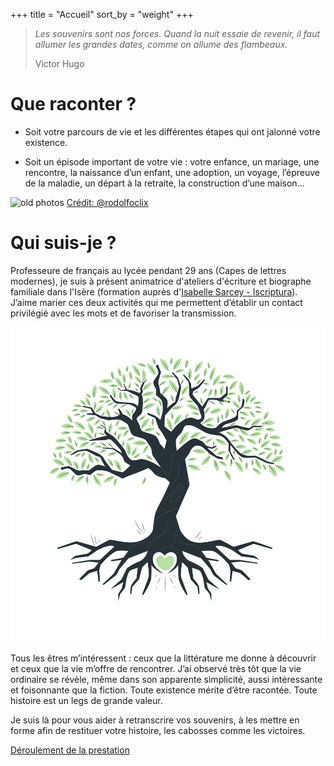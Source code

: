 +++
title = "Accueil"
sort_by = "weight"
+++

<div class="frontpage-blockquote">

> *Les souvenirs sont nos forces. Quand la nuit essaie de revenir, il faut allumer les grandes dates, comme on allume des flambeaux.*
> <div class="blockquote-author">Victor Hugo</div>
</div>

<div class="grid">
<div class="grid-item">

# Que raconter ?

* Soit votre parcours de vie et les différentes étapes qui ont jalonné votre existence.

* Soit un épisode important de votre vie : votre enfance, un mariage, une rencontre, la naissance d’un enfant, une adoption, un voyage, l’épreuve de la maladie, un départ à la retraite, la construction d’une maison...

<img alt="old photos" class="frontpage-photo" srcset="img/old_photos-480.webp 480w, img/old_photos-800.webp 800w" sizes="(max-width: 768px) 480px, 800px" src="/img/old_photos-800.webp">
<a class="img-credit" href="https://www.pexels.com/photo/black-and-white-photos-of-toddlers-1596882">Crédit: @rodolfoclix</a>

</div>

<div class="grid-item">

# Qui suis-je ?

Professeure de français au lycée pendant 29 ans (Capes de lettres modernes), je suis à présent animatrice d'ateliers d'écriture et biographe familiale dans l'Isère (formation auprès d'[Isabelle Sarcey - Iscriptura](https://www.iscriptura.fr/)).
J’aime marier ces deux activités qui me permettent d’établir un contact privilégié avec les mots et de favoriser la transmission.</br>

<img class="medium_img" alt="tree_life_img" src="/img/tree_life.svg">

Tous les êtres m’intéressent : ceux que la littérature me donne à découvrir et ceux que la vie m’offre de rencontrer.
J’ai observé très tôt que la vie ordinaire se révèle, même dans son apparente simplicité, aussi intéressante et foisonnante que la fiction.
Toute existence mérite d’être racontée. Toute histoire est un legs de grande valeur.

Je suis là pour vous aider à retranscrire vos souvenirs, à les mettre en forme afin de restituer votre histoire, les cabosses comme les victoires.

</div>
</div>

<p class="bold-text text-center">
    <a class="contact-button" href="prestations/biographie">Déroulement de la prestation</a>
</p>